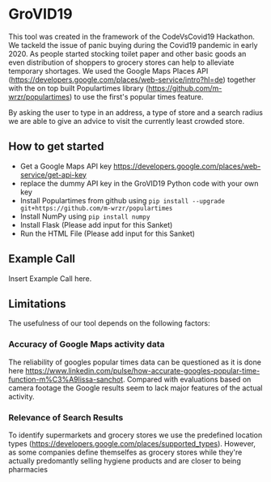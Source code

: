 # GroVID19
This tool was created in the framework of the CodeVsCovid19 Hackathon.
We tackeld the issue of panic buying during the Covid19 pandemic in early 2020. As people started stocking toilet paper and other basic goods an even distribution of shoppers to grocery stores can help to alleviate temporary shortages. We used the Google Maps Places API (https://developers.google.com/places/web-service/intro?hl=de) together with the on top built Populartimes library (https://github.com/m-wrzr/populartimes) to use the first's popular times feature. 

By asking the user to type in an address, a type of store and a search radius we are able to give an advice to visit the currently least crowded store.

## How to get started
+ Get a Google Maps API key https://developers.google.com/places/web-service/get-api-key
+ replace the dummy API key in the GroVID19 Python code with your own key
+ Install Populartimes from github using `pip install --upgrade git+https://github.com/m-wrzr/populartimes`
+ Install NumPy using `pip install numpy`
+ Install Flask (Please add input for this Sanket)
+ Run the HTML File (Please add input for this Sanket)
  
 ## Example Call
Insert Example Call here.

 ## Limitations
 The usefulness of our tool depends on the following factors:
 
 ### Accuracy of Google Maps activity data
 The reliability of googles popular times data can be questioned as it is done here https://www.linkedin.com/pulse/how-accurate-googles-popular-time-function-m%C3%A9lissa-sanchot. Compared with evaluations based on camera footage the Google results seem to lack major features of the actual activity.
 
 ### Relevance of Search Results
 To identify supermarkets and grocery stores we use the predefined location types (https://developers.google.com/places/supported_types). However, as some companies define themselfes as grocery stores while they're actually predomantly selling hygiene products  and are closer to being pharmacies 
